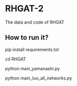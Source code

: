 # RHGAT-2
 The data and code of RHGAT

## How to run it?

pip install requirements.txt

cd RHGAT

python main_yamanashi.py

python main_luo_all_networks.py
